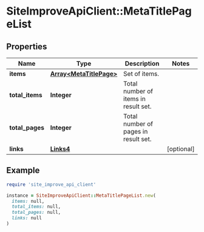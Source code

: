 # SiteImproveApiClient::MetaTitlePageList

## Properties

| Name | Type | Description | Notes |
| ---- | ---- | ----------- | ----- |
| **items** | [**Array&lt;MetaTitlePage&gt;**](MetaTitlePage.md) | Set of items. |  |
| **total_items** | **Integer** | Total number of items in result set. |  |
| **total_pages** | **Integer** | Total number of pages in result set. |  |
| **links** | [**Links4**](Links4.md) |  | [optional] |

## Example

```ruby
require 'site_improve_api_client'

instance = SiteImproveApiClient::MetaTitlePageList.new(
  items: null,
  total_items: null,
  total_pages: null,
  links: null
)
```

